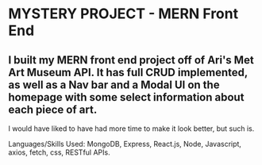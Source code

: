 # MYSTERY PROJECT - MERN Front End

## I built my MERN front end project off of Ari's Met Art Museum API. It has full CRUD implemented, as well as a Nav bar and a Modal UI on the homepage with some select information about each piece of art.

I would have liked to have had more time to make it look better, but such is.

Languages/Skills Used:
MongoDB, Express, React.js, Node, Javascript, axios, fetch, css, RESTful APIs.
